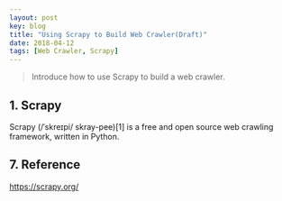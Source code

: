 ```yaml
---
layout: post
key: blog
title: "Using Scrapy to Build Web Crawler(Draft)"
date: 2018-04-12
tags: [Web Crawler, Scrapy]
---
```


> Introduce how to use Scrapy to build a web crawler.

## 1. Scrapy
Scrapy (/ˈskreɪpi/ skray-pee)[1] is a free and open source web crawling framework, written in Python.

## 7. Reference
https://scrapy.org/
